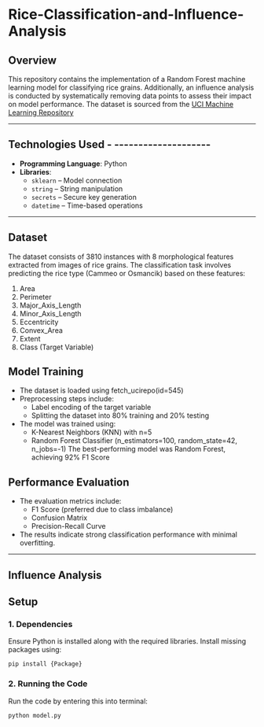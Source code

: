# Rice-Classification-and-Influence-Analysis

## **Overview**
This repository contains the implementation of a Random Forest machine learning model for classifying rice grains. Additionally, an influence analysis is conducted by systematically removing data points to assess their impact on model performance. The dataset is sourced from the [UCI Machine Learning Repository](https://archive.ics.uci.edu/dataset/545/rice+cammeo+and+osmancik)

---
## **Technologies Used** - --------------------
- **Programming Language**: Python
- **Libraries**:
  - `sklearn` – Model connection
  - `string` – String manipulation
  - `secrets` – Secure key generation
  - `datetime` – Time-based operations
 

---
## **Dataset**
The dataset consists of 3810 instances with 8 morphological features extracted from images of rice grains. The classification task involves predicting the rice type (Cammeo or Osmancik) based on these features:
1. Area
2. Perimeter
3. Major_Axis_Length
4. Minor_Axis_Length
5. Eccentricity
6. Convex_Area
7. Extent
8. Class (Target Variable)

## **Model Training**
- The dataset is loaded using fetch_ucirepo(id=545)
- Preprocessing steps include:
  - Label encoding of the target variable
  - Splitting the dataset into 80% training and 20% testing
- The model was trained using:
  - K-Nearest Neighbors (KNN) with n=5
  - Random Forest Classifier (n_estimators=100, random_state=42, n_jobs=-1)
The best-performing model was Random Forest, achieving 92% F1 Score

## **Performance Evaluation**
- The evaluation metrics include:
  - F1 Score (preferred due to class imbalance)
  - Confusion Matrix
  - Precision-Recall Curve
- The results indicate strong classification performance with minimal overfitting.

---
## Influence Analysis






## **Setup**
### 1. Dependencies
Ensure Python is installed along with the required libraries. Install missing packages using:
```
pip install {Package}
```

### 2. Running the Code
Run the code by entering this into terminal:
```
python model.py
```
